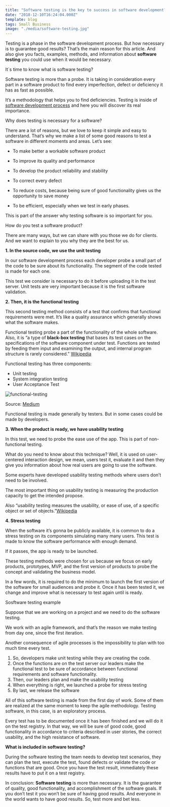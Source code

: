```yaml
---
title: "Software testing is the key to success in software development? Let’s see"
date: "2018-12-10T16:24:04.000Z"
template: blog
tags: Small Business
image: "./media/software-testing.jpg"
---
```




Testing is a phase in the software development process. But how necessary is to guarantee good results? That’s the main reason for this article. And also give you facts, examples, methods, and information about **software testing** you could use when it would be necessary. 

<title-2>It´s time to know what is software testing?</title-2>

Software testing is more than a probe. It is taking in consideration every part in a software product to find every imperfection, defect or deficiency it has as fast as possible.

It’s a methodology that helps you to find deficiencies. Testing is inside of [software development process](https://cobuildlab.com/blog/best-software-development-process/) and here you will discover its real importance. 


<title-3>Why does testing is necessary for a software?</title-3>

There are a lot of reasons, but we love to keep it simple and easy to understand. That’s why we make a list of some good reasons to test a software in different moments and areas. Let’s see: 

* To make better a workable software product 

* To improve its quality and performance 

* To develop the product reliability and stability

* To correct every defect

* To reduce costs, because being sure of good functionality gives us the opportunity to save money

* To be efficient, especially when we test in early phases.

This is part of the answer why testing software is so important for you.

<title-3>How do you test a software product?</title-3>

There are many ways, but we can share with you those we do for clients. And we want to explain to you why they are the best for us.

**1. In the source code, we use the unit testing**

In our software development process each developer probe a small part of the code to be sure about its functionality. The segment of the code tested is made for each one. 

This test we consider is necessary to do it before uploading it in the test server. Unit tests are very important because it is the first software validation.

**2. Then, it is the functional testing**

This second testing method consists of a test that confirms that functional requirements were met. It’s like a quality assurance which generally shows what the software makes.

Functional testing probe a part of the functionality of the whole software. Also, it is “a type of **black-box testing** that bases its test cases on the specifications of the software component under test. Functions are tested by feeding them input and examining the output, and internal program structure is rarely considered.” [Wikipedia](https://en.wikipedia.org/wiki/Functional_testing)

Functional testing has three components: 

* Unit testing
* System integration testing 
* User Acceptance Test

![functional-testing](media/functional-testing.png)

Source: [Medium](https://medium.com/@khaidir.kamil/usability-testing-vs-functional-testing-which-one-should-you-invest-more-bfa2a0e66b6)

Functional testing is made generally by testers. But in some cases could be made by developers.  

**3. When the product is ready, we have usability testing**

In this test, we need to probe the ease use of the app. This is part of non-functional testing. 

What do you need to know about this technique? Well, it is used on user-centered interaction design, we mean, users test it, evaluate it and then they give you information about how real users are going to use the software. 

Some experts have developed usability testing methods where users don’t need to be involved. 

The most important thing on usability testing is measuring the production capacity to get the intended propose.  

Also “usability testing measures the usability, or ease of use, of a specific object or set of objects.”[Wikipedia](https://en.wikipedia.org/wiki/Usability_testing)

**4. Stress testing**

When the software it’s gonna be publicly available, it is common to do a stress testing on its components simulating many many users. This test is made to know the software performance with enough demand. 

If it passes, the app is ready to be launched.

These testing methods were chosen for us because we focus on early products, prototypes, MVP, and the first version of products to probe the concept and validating the business model. 

In a few words, it is required to do the minimum to launch the first version of the software for small audiences and probe it. Once it has been tested it, we change and improve what is necessary to test again until is ready.

<title-4>Sosftware testing example</title-4>

Suppose that we are working on a project and we need to do the software testing. 

We work with an agile framework, and that’s the reason we make testing from day one, since the first iteration.

Another consequence of agile processes is the impossibility to plan with too much time every test. 

1. So, developers make unit testing while they are creating the code. 
2. Once the functions are on the test server our leaders make the functional test to be sure of accordance between functional requirements and software functionality. 
3. Then, our leaders plan and make the usability testing 
4. When everything is right, we launched a probe for stress testing 
5. By last, we release the software

All of this software testing is made from the first day of work. Some of them are realized at the same moment to keep the agile methodology. Testing software, in this case, is an exploratory process. 

Every test has to be documented once it has been finished and we will do it on the test registry. In that way, we will be sure of good code, good functionality in accordance to criteria described in user stories, the correct usability, and the high resistance of software.

**What is included in software testing?**

During the software testing the team needs to develop test scenarios, they can plan the test, execute the test, found defects or validate the code or functions that are good. Once you have the test result, immediately these results have to put it on a test registry.

In conclusion: **Software testing** is more than necessary. It is the guarantee of quality, good functionality, and accomplishment of the software goals. If you don’t test it you won’t be sure of having good results. And everyone in the world wants to have good results. So, test more and bet less. 



